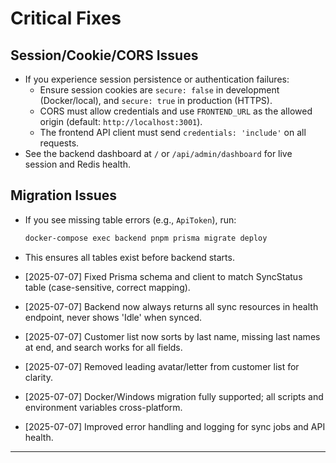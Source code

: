 # Critical Fixes

## Session/Cookie/CORS Issues
- If you experience session persistence or authentication failures:
  - Ensure session cookies are `secure: false` in development (Docker/local), and `secure: true` in production (HTTPS).
  - CORS must allow credentials and use `FRONTEND_URL` as the allowed origin (default: `http://localhost:3001`).
  - The frontend API client must send `credentials: 'include'` on all requests.
- See the backend dashboard at `/` or `/api/admin/dashboard` for live session and Redis health.

## Migration Issues
- If you see missing table errors (e.g., `ApiToken`), run:
  ```sh
  docker-compose exec backend pnpm prisma migrate deploy
  ```
- This ensures all tables exist before backend starts.

- [2025-07-07] Fixed Prisma schema and client to match SyncStatus table (case-sensitive, correct mapping).
- [2025-07-07] Backend now always returns all sync resources in health endpoint, never shows 'Idle' when synced.
- [2025-07-07] Customer list now sorts by last name, missing last names at end, and search works for all fields.
- [2025-07-07] Removed leading avatar/letter from customer list for clarity.
- [2025-07-07] Docker/Windows migration fully supported; all scripts and environment variables cross-platform.
- [2025-07-07] Improved error handling and logging for sync jobs and API health.

--- 